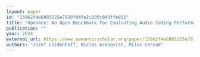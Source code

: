 ```yaml
---
layout: paper
id: "15962f4e8803225e7920f04fe2c280c943ffe012"
title: "Openace: An Open Benchmark For Evaluating Audio Coding Performance"
publication: ""
year: 2024
external_url: https://www.semanticscholar.org/paper/15962f4e8803225e7920f04fe2c280c943ffe012
authors: "Jozef Coldenhoff, Niclas Granqvist, Milos Cernak"
---
```

